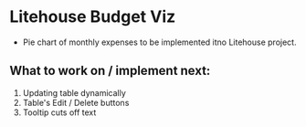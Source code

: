 # Litehouse Budget Viz

- Pie chart of monthly expenses to be implemented itno Litehouse project.

## What to work on / implement next:
1. Updating table dynamically
2. Table's Edit / Delete buttons
3. Tooltip cuts off text